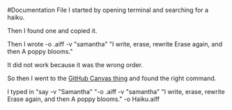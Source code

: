 #Documentation File
I started by opening terminal and searching for a haiku. 

Then I found one and copied it. 

Then I wrote -o .aiff -v "samantha" "I write, erase, rewrite
Erase again, and then A poppy blooms." 

It did not work because it was the wrong order. 

So then I went to the [GitHub Canvas thing](https://github.com/rdwrome/261fa25/tree/main/01Git%26Shell)  and found the right command. 

I typed in "say -v "Samantha" "-o .aiff -v "samantha" "I write, erase, rewrite Erase again, and then A poppy blooms." -o Haiku.aiff


 

